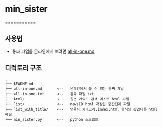 # min_sister
===========

## 사용법

- 통짜 파일을 온라인에서 보려면 [all-in-one.md](all-in-one.md)


## 디렉토리 구조

```
.
├── README.md
├── all-in-one.md       <--   온라인에서 볼 수 있는 통짜 파일
├── all-in-one.txt      <--   통짜 파일 txt
├── html/               <--   원본 키워드 검색 리스트 html 파일
├── list/               <--   newsID html 저장된 중간단계 파일
├── list_with_title/    <--   언론사.카테고리.index.html 형식의 팝업내용 html 파일
└── min_sister.py       <--   python 스크립트
```